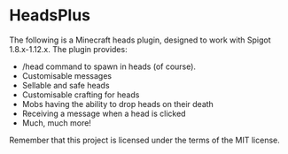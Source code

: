 # HeadsPlus
The following is a Minecraft heads plugin, designed to work with Spigot 1.8.x-1.12.x. The plugin provides:

- /head command to spawn in heads (of course).
- Customisable messages
- Sellable and safe heads
- Customisable crafting for heads
- Mobs having the ability to drop heads on their death
- Receiving a message when a head is clicked
- Much, much more!

Remember that this project is licensed under the terms of the MIT license.
